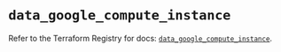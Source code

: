 # `data_google_compute_instance`

Refer to the Terraform Registry for docs: [`data_google_compute_instance`](https://registry.terraform.io/providers/hashicorp/google/6.44.0/docs/data-sources/compute_instance).
